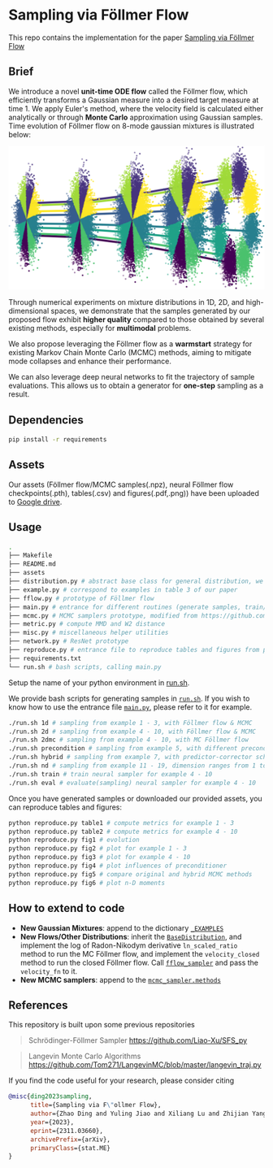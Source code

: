 # Sampling via Föllmer Flow
This repo contains the implementation for the paper [Sampling via Föllmer Flow](https://arxiv.org/abs/2311.03660)

## Brief

We introduce a novel **unit-time ODE flow** called the Föllmer flow, which efficiently transforms a Gaussian measure into a desired target measure at time 1. We apply Euler's method, where the velocity field is calculated either analytically or through **Monte Carlo** approximation using Gaussian samples. Time evolution of Föllmer flow on 8-mode gaussian mixtures is illustrated below:

![evolution](assets/evolution.png)

Through numerical experiments on mixture distributions in 1D, 2D, and  high-dimensional spaces, we demonstrate that the samples generated by our proposed flow exhibit **higher quality** compared to those obtained by several existing methods, especially for **multimodal** problems.

We also propose leveraging the Föllmer flow as a **warmstart** strategy for existing Markov Chain Monte Carlo (MCMC) methods, aiming to mitigate mode collapses and enhance their performance.

We can also leverage deep neural networks to fit  the trajectory of sample evaluations. This allows us to obtain a generator for **one-step** sampling as a result.

## Dependencies

```bash
pip install -r requirements
``` 

## Assets

Our assets (Föllmer flow/MCMC samples(.npz), neural Föllmer flow checkpoints(.pth), tables(.csv) and figures(.pdf,.png)) have been uploaded to [Google drive](https://drive.google.com/drive/folders/1GKR-L5Ak6dhPad8OP72oRP1EGJObIeZW?usp=sharing).

## Usage

```bash
.
├── Makefile
├── README.md
├── assets
├── distribution.py # abstract base class for general distribution, we implemented n-D Gaussian mixtures here
├── example.py # correspond to examples in table 3 of our paper
├── fflow.py # prototype of Föllmer flow
├── main.py # entrance for different routines (generate samples, train/eval networks)
├── mcmc.py # MCMC samplers prototype, modified from https://github.com/Tom271/LangevinMC/blob/master/langevin_traj.py
├── metric.py # compute MMD and W2 distance
├── misc.py # miscellaneous helper utilities
├── network.py # ResNet prototype
├── reproduce.py # entrance file to reproduce tables and figures from paper
├── requirements.txt
└── run.sh # bash scripts, calling main.py
```

Setup the name of your python environment in [run.sh](run.sh).

We provide bash scripts for generating samples in [`run.sh`](run.sh). If you wish to know how to use the entrance file [`main.py`](main.py), please refer to it for example.
```bash
./run.sh 1d # sampling from example 1 - 3, with Föllmer flow & MCMC
./run.sh 2d # sampling from example 4 - 10, with Föllmer flow & MCMC
./run.sh 2dmc # sampling from example 4 - 10, with MC Föllmer flow
./run.sh precondition # sampling from example 5, with different preconditioners
./run.sh hybrid # sampling from example 7, with predictor-corrector scheme
./run.sh nd # sampling from example 11 - 19, dimension ranges from 1 to 10
./run.sh train # train neural sampler for example 4 - 10
./run.sh eval # evaluate(sampling) neural sampler for example 4 - 10
```

Once you have generated samples or downloaded our provided assets, you can reproduce tables and figures:
```bash
python reproduce.py table1 # compute metrics for example 1 - 3
python reproduce.py table2 # compute metrics for example 4 - 10
python reproduce.py fig1 # evolution
python reproduce.py fig2 # plot for example 1 - 3
python reproduce.py fig3 # plot for example 4 - 10
python reproduce.py fig4 # plot influences of preconditioner
python reproduce.py fig5 # compare original and hybrid MCMC methods
python reproduce.py fig6 # plot n-D moments
```

## How to extend to code

- **New Gaussian Mixtures**: append to the dictionary [`_EXAMPLES`](example.py)
- **New Flows/Other Distributions**: inherit the [`BaseDistribution`](distribution.py), and implement the log of Radon-Nikodym derivative `ln_scaled_ratio` method to run the MC Föllmer flow, and implement the `velocity_closed` method to run the closed Föllmer flow. Call [`fflow_sampler`](fflow.py) and pass the `velocity_fn` to it.
- **New MCMC samplers**: append to the [`mcmc_sampler.methods`](mcmc.py)


## References
This repository is built upon some previous repositories

> Schrödinger-Föllmer Sampler https://github.com/Liao-Xu/SFS_py

> Langevin Monte Carlo Algorithms https://github.com/Tom271/LangevinMC/blob/master/langevin_traj.py

If you find the code useful for your research, please consider citing

```bib
@misc{ding2023sampling,
      title={Sampling via F\"ollmer Flow}, 
      author={Zhao Ding and Yuling Jiao and Xiliang Lu and Zhijian Yang and Cheng Yuan},
      year={2023},
      eprint={2311.03660},
      archivePrefix={arXiv},
      primaryClass={stat.ME}
}
```